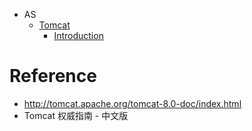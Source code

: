 - AS
  - [Tomcat](/software/tomcat/README.md)
    - [Introduction](/software/tomcat/introduction.md)


# Reference
- http://tomcat.apache.org/tomcat-8.0-doc/index.html
- Tomcat 权威指南 - 中文版
